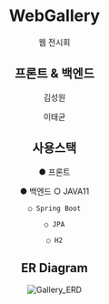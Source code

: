 <div align=center>
  
# WebGallery
  
웹 전시회

## 프론트 & 백엔드
김성원
  
이태균

## 사용스택
● 프론트
  
● 백엔드 
    ○ JAVA11
  
    ○ Spring Boot
  
    ○ JPA
  
    ○ H2
  

## ER Diagram
  
![Gallery_ERD](https://user-images.githubusercontent.com/84495814/137445903-7a43750e-bcb4-44d9-9bcb-b30aa0a8b046.png)


